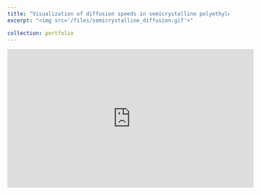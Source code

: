 ```yaml
---
title: "Visualization of diffusion speeds in semicrystalline polyethylene"
excerpt: "<img src='/files/semicrystalline_diffusion.gif'>"

collection: portfolio
---
```

<iframe width="560" height="315" src="https://www.youtube.com/embed/jGCi8SbuW-E" title="YouTube video player" frameborder="0" allow="accelerometer; autoplay; clipboard-write; encrypted-media; gyroscope; picture-in-picture; web-share" allowfullscreen></iframe>


